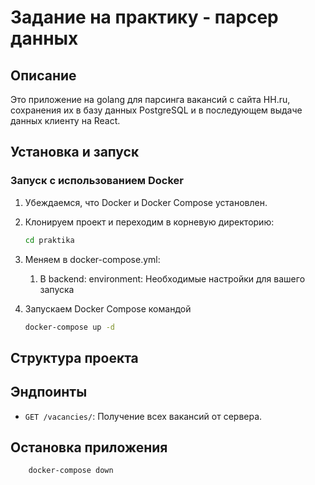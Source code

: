 # Задание на практику - парсер данных

## Описание

Это приложение на golang для парсинга вакансий с сайта HH.ru, сохранения их в базу данных PostgreSQL и в последующем выдаче данных клиенту на React.

## Установка и запуск

### Запуск с использованием Docker

1. Убеждаемся, что Docker и Docker Compose установлен.
2. Клонируем проект и переходим в корневую директорию:
    ```bash
    cd praktika
    ```
3. Меняем в docker-compose.yml:
   1) В backend: environment: Необходимые настройки для вашего запуска

4. Запускаем Docker Compose командой
    ```bash
    docker-compose up -d
    ```

## Структура проекта

## Эндпоинты
- `GET /vacancies/`: Получение всех вакансий от сервера.

## Остановка приложения

```bash
    docker-compose down
```
